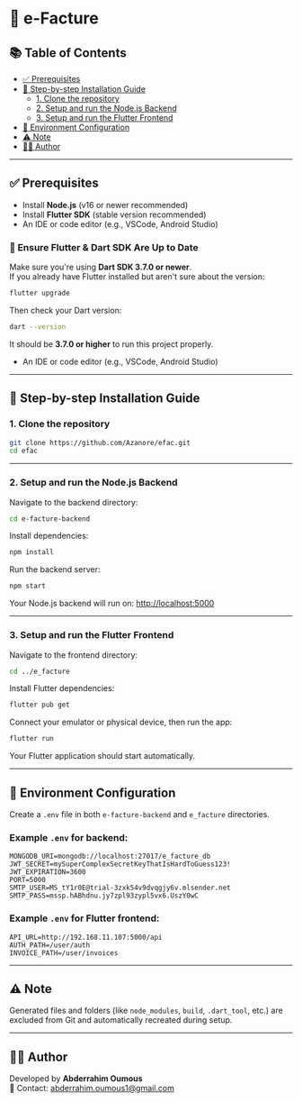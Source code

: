 # 📄 e-Facture

## 📚 Table of Contents

- [✅ Prerequisites](#-prerequisites)
- [🚀 Step-by-step Installation Guide](#-step-by-step-installation-guide)
  - [1. Clone the repository](#1-clone-the-repository)
  - [2. Setup and run the Node.js Backend](#2-setup-and-run-the-nodejs-backend)
  - [3. Setup and run the Flutter Frontend](#3-setup-and-run-the-flutter-frontend)
- [🔐 Environment Configuration](#-environment-configuration)
- [⚠️ Note](#️-note)
- [👨‍💻 Author](#-author)

---

## ✅ Prerequisites

- Install **Node.js** (v16 or newer recommended)
- Install **Flutter SDK** (stable version recommended)
- An IDE or code editor (e.g., VSCode, Android Studio)

### 🔧 Ensure Flutter & Dart SDK Are Up to Date

Make sure you're using **Dart SDK 3.7.0 or newer**.  
If you already have Flutter installed but aren't sure about the version:

```bash
flutter upgrade
```

Then check your Dart version:

```bash
dart --version
```

It should be **3.7.0 or higher** to run this project properly.

- An IDE or code editor (e.g., VSCode, Android Studio)

---

## 🚀 Step-by-step Installation Guide

### 1. Clone the repository

```bash
git clone https://github.com/Azanore/efac.git
cd efac
```

---

### 2. Setup and run the Node.js Backend

Navigate to the backend directory:

```bash
cd e-facture-backend
```

Install dependencies:

```bash
npm install
```

Run the backend server:

```bash
npm start
```

Your Node.js backend will run on: [http://localhost:5000](http://localhost:5000)

---

### 3. Setup and run the Flutter Frontend

Navigate to the frontend directory:

```bash
cd ../e_facture
```

Install Flutter dependencies:

```bash
flutter pub get
```

Connect your emulator or physical device, then run the app:

```bash
flutter run
```

Your Flutter application should start automatically.

---

## 🔐 Environment Configuration

Create a `.env` file in both `e-facture-backend` and `e_facture` directories.

### Example `.env` for backend:

```
MONGODB_URI=mongodb://localhost:27017/e_facture_db
JWT_SECRET=mySuperComplexSecretKeyThatIsHardToGuess123!
JWT_EXPIRATION=3600
PORT=5000
SMTP_USER=MS_tY1r0E@trial-3zxk54v9dvqgjy6v.mlsender.net
SMTP_PASS=mssp.hABhdnu.jy7zpl93zypl5vx6.UszY0wC
```

### Example `.env` for Flutter frontend:

```
API_URL=http://192.168.11.107:5000/api
AUTH_PATH=/user/auth
INVOICE_PATH=/user/invoices
```

---

## ⚠️ Note

Generated files and folders (like `node_modules`, `build`, `.dart_tool`, etc.) are excluded from Git and automatically recreated during setup.

---

## 👨‍💻 Author

Developed by **Abderrahim Oumous**  
📧 Contact: [abderrahim.oumous1@gmail.com](mailto:abderrahim.oumous1@gmail.com)
